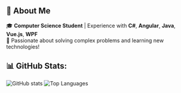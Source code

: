 ## 👋 About Me
🎓 **Computer Science Student** | Experience with **C#**, **Angular**, **Java**, **Vue.js**, **WPF**  
🚀 Passionate about solving complex problems and learning new technologies!
## 📊 GitHub Stats:
![GitHub stats](https://github-readme-stats.vercel.app/api?username=MilanUD&show_icons=true&theme=radical)
![Top Languages](https://github-readme-stats.vercel.app/api/top-langs/?username=MilanUD&layout=compact&theme=radical)
<!--
**MilanUD/MilanUD** is a ✨ _special_ ✨ repository because its `README.md` (this file) appears on your GitHub profile.

Here are some ideas to get you started:

- 🔭 I’m currently working on ...
- 🌱 I’m currently learning ...
- 👯 I’m looking to collaborate on ...
- 🤔 I’m looking for help with ...
- 💬 Ask me about ...
- 📫 How to reach me: ...
- 😄 Pronouns: ...
- ⚡ Fun fact: ...
-->
